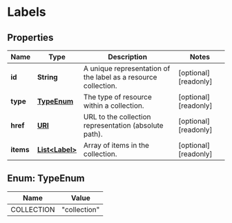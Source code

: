 

# Labels

## Properties

| Name | Type | Description | Notes |
| ------------ | ------------- | ------------- | ------------- |
| **id** | **String** | A unique representation of the label as a resource collection. |  [optional] [readonly] |
| **type** | [**TypeEnum**](#TypeEnum) | The type of resource within a collection. |  [optional] [readonly] |
| **href** | [**URI**](URI.md) | URL to the collection representation (absolute path). |  [optional] [readonly] |
| **items** | [**List&lt;Label&gt;**](Label.md) | Array of items in the collection. |  [optional] [readonly] |



## Enum: TypeEnum

| Name | Value |
| ---- | -----
| COLLECTION | &quot;collection&quot; |


